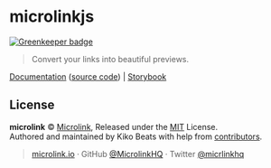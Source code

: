 # microlinkjs

[![Greenkeeper badge](https://badges.greenkeeper.io/microlinkhq/microlinkjs.svg)](https://greenkeeper.io/)

> Convert your links into beautiful previews.

[Documentation](https://docs.microlink.io)
([source code](https://github.com/microlinkhq/docs)) | [Storybook](https://microlink-storybook.netlify.com)

## License

**microlink** © [Microlink](https://microlink.io), Released under the [MIT](https://github.com/microlinkhq/microlinkjs/blob/master/LICENSE.md) License.<br>
Authored and maintained by Kiko Beats with help from [contributors](https://github.com/microlinkhq/microlinkjs/contributors).

> [microlink.io](https://microlink.io) · GitHub [@MicrolinkHQ](https://github.com/microlinkhq) · Twitter [@micrlinkhq](https://twitter.com/micrlinkhq)
